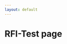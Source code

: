 ```yaml
---
layout: default
---
```


<h1>RFI-Test page</h1>

<div id="lightning"></div>

<script type="text/javascript" src="https://rockaway-ocean-3668-dev-ed.scratch.my.salesforce-sites.com/lightning/lightning.out.js"></script>

<script type="text/javascript">
     $Lightning.use("c:requestForInformationApp", function() {
        $Lightning.createComponent(
             "c:requestForInformationForm",
             {"rfi_controller":"RFI Controller 0000"},
             "component",
             function(cmp) {
                 console.log("LWC Component Created.");
             }
          );
        },
       'https://https://rockaway-ocean-3668-dev-ed.scratch.my.salesforce-sites.com/lightning/lightning.out.js'
      );
</script>

